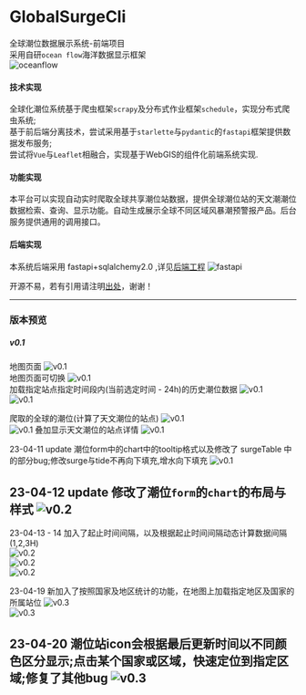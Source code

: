 # GlobalSurgeCli
全球潮位数据展示系统-前端项目  
采用自研`ocean flow`海洋数据显示框架  
![oceanflow](./public/static/icons/ocean_flow/of_earth_bold.png)  

#### 技术实现
 全球化潮位系统基于爬虫框架`scrapy`及分布式作业框架`schedule`，实现分布式爬虫系统;  
基于前后端分离技术，尝试采用基于`starlette`与`pydantic`的`fastapi`框架提供数据发布服务;  
尝试将`Vue`与`Leaflet`相融合，实现基于WebGIS的组件化前端系统实现.  


#### 功能实现
本平台可以实现自动实时爬取全球共享潮位站数据，提供全球潮位站的天文潮潮位数据检索、查询、显示功能。自动生成展示全球不同区域风暴潮预警报产品。后台服务提供通用的调用接口。  

#### 后端实现  
本系统后端采用 fastapi+sqlalchemy2.0 ,详见[后端工程](https://github.com/evaseemefly/GlobalSurgeSys)
![fastapi](./public/static/icons/fastapi/fastapi-tutorial.png)   

开源不易，若有引用请注明[出处](https://github.com/evaseemefly/GlobalSurgeCli)，谢谢！    

-------
### 版本预览

##### v0.1
地图页面
![v0.1](./docs/imgs/001.png)  
地图页面可切换
![v0.1](./docs/imgs/002.png)  
加载指定站点指定时间段内(当前选定时间 - 24h)的历史潮位数据
![v0.1](./docs/imgs/003.png)  
![v0.1](./docs/imgs/004.png)   

爬取的全球的潮位(计算了天文潮位的站点)
![v0.1](./docs/imgs/005.png)  
![v0.1](./docs/imgs/006.png) 
叠加显示天文潮位的站点详情
![v0.1](./docs/imgs/007.png) 

23-04-11 update 潮位form中的chart中的tooltip格式以及修改了 surgeTable 中的部分bug;修改surge与tide不再向下填充,增水向下填充
![v0.1](./docs/imgs/008.png)   

23-04-12 update 修改了潮位`form`的`chart`的布局与样式
![v0.2](./docs/imgs/009.png)  
-------  
23-04-13 - 14  加入了起止时间间隔，以及根据起止时间间隔动态计算数据间隔(1,2,3H)  
![v0.2](./docs/imgs/010.png)  
![v0.2](./docs/imgs/011.png)  
![v0.2](./docs/imgs/012.png)  

23-04-19 新加入了按照国家及地区统计的功能，在地图上加载指定地区及国家的所属站位
![v0.3](./docs/imgs/014.png)  
![v0.3](./docs/imgs/015.png)  

23-04-20 潮位站icon会根据最后更新时间以不同颜色区分显示;点击某个国家或区域，快速定位到指定区域;修复了其他bug
![v0.3](./docs/imgs/016.png)  
-------